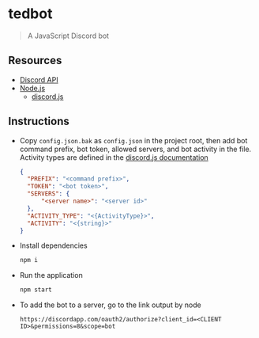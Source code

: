 # tedbot

>   A JavaScript Discord bot

## Resources

-   [Discord API](https://discordapp.com/developers/docs/intro)
-   [Node.js](https://nodejs.org/)
    -   [discord.js](https://www.npmjs.com/package/discord.js)

## Instructions

-   Copy `config.json.bak` as `config.json` in the project root, then add bot command prefix, bot token, allowed servers, and bot activity in the file. Activity types are defined in the [discord.js documentation](https://discord.js.org/#/docs/main/stable/typedef/ActivityType)

    ```json
    {
      "PREFIX": "<command prefix>",
      "TOKEN": "<bot token>",
      "SERVERS": {
          "<server name>": "<server id>"
      },
      "ACTIVITY_TYPE": "<{ActivityType}>",
      "ACTIVITY": "<{string}>"
    }
    ```
-   Install dependencies
    ```sh
    npm i
    ```
-   Run the application
    ```sh
    npm start
    ```
-   To add the bot to a server, go to the link output by node
    ```
    https://discordapp.com/oauth2/authorize?client_id=<CLIENT ID>&permissions=8&scope=bot
    ```
